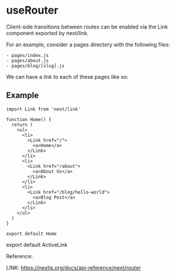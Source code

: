# useRouter

Client-side transitions between routes can be enabled via the Link component exported by next/link.

For an example, consider a pages directory with the following files:

```
- pages/index.js
- pages/about.js
- pages/blog/[slug].js
```
We can have a link to each of these pages like so:

## Example

```code
import Link from 'next/link'

function Home() {
  return (
    <ul>
      <li>
        <Link href="/">
          <a>Home</a>
        </Link>
      </li>
      <li>
        <Link href="/about">
          <a>About Us</a>
        </Link>
      </li>
      <li>
        <Link href="/blog/hello-world">
          <a>Blog Post</a>
        </Link>
      </li>
    </ul>
  )
}

export default Home
```

export default ActiveLink

Reference:

 LINK: https://nextjs.org/docs/api-reference/next/router
